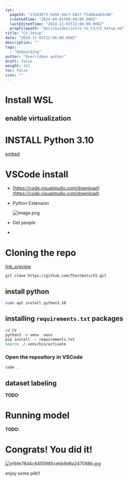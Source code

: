 ```yaml
---
sys:
  pageId: "17ed3673-5e94-44cf-b817-f54bbaa03c06"
  createdTime: "2024-09-01T00:08:00.000Z"
  lastEditedTime: "2024-11-03T22:06:00.000Z"
  propFilepath: "docs/Guides/intro_to_CV/CV_Setup.md"
title: "CV_Setup"
date: "2024-11-03T22:06:00.000Z"
description: ""
tags:
  - "Onboarding"
author: "Overridden author"
draft: false
weight: 161
toc: false
icon: ""
---
```


# Install WSL

## enable virtualization

# INSTALL Python 3.10

[embed](https://www.rose-hulman.edu/class/csse/csse132/2425a/labs/prelab1-wsl2.html)

# VSCode install

- [https://code.visualstudio.com/download](https://code.visualstudio.com/download)
- Python Extension

	![image.png](https://prod-files-secure.s3.us-west-2.amazonaws.com/d518164a-d88e-44d1-a4ee-3adb3bd8bce0/d82b6650-a5e4-4d3c-b8c9-93d817dae00e/image.png?X-Amz-Algorithm=AWS4-HMAC-SHA256&X-Amz-Content-Sha256=UNSIGNED-PAYLOAD&X-Amz-Credential=ASIAZI2LB466U5CUU5YY%2F20250214%2Fus-west-2%2Fs3%2Faws4_request&X-Amz-Date=20250214T110128Z&X-Amz-Expires=3600&X-Amz-Security-Token=IQoJb3JpZ2luX2VjEAMaCXVzLXdlc3QtMiJGMEQCIEJ4JBR2%2FvL0sgMh%2BCWid%2FxnvqfTjxroI78digDEh37ZAiBqCCSDSISy3kNMx3PG9mji5sbb6FCuwOcrogKuhQuMHir%2FAwgrEAAaDDYzNzQyMzE4MzgwNSIM%2FoQSxmykSF2CS%2B8NKtwDl4EQkZGoIn1%2B4jyNrd5yXRJSJMDrMi5wZw8d4%2FSODvwIt%2FNPbhWvxQamVJWo8JmtMuLRcT9cE4vPsmCKI5RiJvarkIV53Nxie2S9%2FaXA1%2FvsTMdO9WAntZ4QCpJMq6ZEuN0fu%2BmdUOPLyPqUwJpRUsFfKgQbQhji5N5W5J0iOUx76%2FYP2SYHd6psYPIVilG%2FbmDN%2BE94lIMSeZPAqFRE%2FNvsTrkdlmv5QYtqZAs7JBJOkRODIZtVJYH4eotY3oPTKzeafIXrzevmhuTdTpXJgZXfk1YPtRpF%2BK5bPeQf5NrI4FzM%2B%2FnnVHe0vx%2FKIXRIMmZIjcaMUQ7JxygF%2FGKsllKlsFgaLKU1RF0UAJqJoBU3wbX32VvxASjuFoWYPer%2FrhJXGxh%2FxOmf6Aj7TVbnDP0aWTu7DQmcZLFwbFOixLomZxRqI%2BSUN9qWXt%2FkkiXmRyN0lIpOCsWmQ%2B66VbBx95SRNxhLohSkTA9yDJo9uFAEJKyna4NuzP6hog%2Ftd5D%2BIp5RlZpP1HvSl3XIwONNtc475yTOK9M7knS3q7u4bCNcldqqO7WDukOa1EhtpylFResTEI2B7XGXxRpTbpLse6kP%2FeCAdd1ZZYg1U8%2FZHqj%2BR4qKZ2GywseU9NEwtrK8vQY6pgHTfeEdkknPpnih9KBfP1tSnlUGHsVWnVrO858lz3RlKjWZTX%2F9cb1TwDSz76c7Yo1M2Q47Hif%2Bs%2Fh8QgoJmAzn96QhhDAxoI2M%2FQVYyRhhGxHRp3YEjUBhBc%2BJeOABWpAJBm3OKvAivtCZx8QSujf%2FktnQvGc2MkoLcSuhLeMG0I5BA35r3t%2FA48BEFBz%2FgTlbcx9S13KE62IUnsOv2s2U2eHB7iKx&X-Amz-Signature=7de7141592827bcb57183f62c1f5d035931842abf90d6bd6dd1a01ad5268d3f1&X-Amz-SignedHeaders=host&x-id=GetObject)
- Get people
- 

# Cloning the repo

[link_preview](https://github.com/Thornbots/CV/)

```bash
git clone https://github.com/Thornbots/CV.git
```

## install python

```bash
sudo apt install python3.10
```

## installing `requirements.txt` packages

```bash
cd CV
python3 -m venv .venv
pip install -r requirements.txt
source ./.venv/bin/activate
```

### Open the repository in VSCode

```bash
code .
```

## dataset labeling  

**TODO:**

# Running model

**TODO:**

# Congrats! You did it!

![e1bfe78d4c6455985cebb9d6a247088b.jpg](https://prod-files-secure.s3.us-west-2.amazonaws.com/d518164a-d88e-44d1-a4ee-3adb3bd8bce0/7d1ce04e-65d6-40c8-814d-754280e9515a/e1bfe78d4c6455985cebb9d6a247088b.jpg?X-Amz-Algorithm=AWS4-HMAC-SHA256&X-Amz-Content-Sha256=UNSIGNED-PAYLOAD&X-Amz-Credential=ASIAZI2LB466TJRH72DG%2F20250214%2Fus-west-2%2Fs3%2Faws4_request&X-Amz-Date=20250214T110128Z&X-Amz-Expires=3600&X-Amz-Security-Token=IQoJb3JpZ2luX2VjEAMaCXVzLXdlc3QtMiJHMEUCIBh8uUeYGq%2Bs1qDCtMZIXprZQDVkOjj7mY6uwL%2B0j7dkAiEAvRnBGIRNuEjRpu4aukFdcLOlkD%2BgNXe0KlnAFLksxOYq%2FwMIKxAAGgw2Mzc0MjMxODM4MDUiDEIuTF16NY7luOZ%2BsSrcA%2BsQ6cdJeIzh5Bd96EkTg1sY1rlN8z5mfNgfGtBJHvCSUu9CzrmDsLqVIzIMIciAmyYcKgLoM87fmb68JpMEeN3ccesZMS%2Bh8VEFP2CDsu9iAV5POV0s1rSILKp%2FJHIX1%2FIh6Q9JNNIpzveUOKP3pSpHVNS3SloFncwwoUbcX1bR73eXzfpwMkr%2BAGjFZLgxtQe08m4aBHy2YvGRfDI11vLKP29i1LEalvCJmA47Rx8p%2B0Uu0dtPYy0YDofqqFZd65EZCOMnM9B0t0WS4un8KVAkcNzCr8ZM7ghhUGS9w44pU24u53v9WEfqmaCU0DXhFEnwRf8U%2FiDHiTf8CGvDeulDYl%2FLSN9TslfVFL0i7qa9tpNyGgpK3EmskOtlb5eM6OtdXYbJjkNa1dKegN6a8%2FgW2rGCqL0Tte7%2F8FEecWudUfy2i%2FGG%2B8b5fsJSHYr6Ihm8PvufoS3MX5MXrLvGjNA6MFS%2F7p4EEZJxgqSZV0mDQyMS57MBUMzgOrj2HaLZuKoGB%2BG5X5%2Bp8lNhB%2BCS7%2B9y9qN6olTZIwSkyyV97syizSX%2F9F5ggGuxnT5Tl6P%2FTWQGc20PWtyoOtSIwj8Ki7AVjcqn%2Be7S085x6SYfTumLmzuDMrUpLD6yFLfYMNyxvL0GOqUBcyoKuCIGdeO%2BuzFAKgoBOG4bLtqNelMSGvrXDv5H9dkCM%2BcmHewrlr9IW6RGQOy2FstD9B1L%2B6lTG0GugOK8CpxUtRScfKmvlZ4KkWQnRYMz67j7aBy4SciRt7YCuFby14%2BmVIwxY2XrFw4fdKFYEdQy%2FhtRG5BSEixH4kU3q%2BgOe2ST%2BJRrtDNfapgSgC9LkUjqpWsjoUeei9ebyTRhRplpfs%2Be&X-Amz-Signature=961d7533aaa5cf83af9bebf53f8dab5c9640196c167d3fd4d18cc84272e06453&X-Amz-SignedHeaders=host&x-id=GetObject)

enjoy some pilk!!
